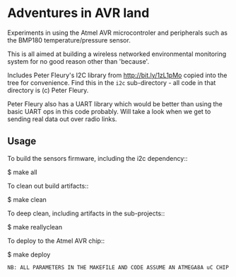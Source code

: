 Adventures in AVR land
======================

Experiments in using the Atmel AVR microcontroler and peripherals such as the
BMP180 temperature/pressure sensor.

This is all aimed at building a wireless networked environmental monitoring system for
no good reason other than 'because'.

Includes Peter Fleury's I2C library from http://bit.ly/1zL1pMo copied into the tree for convenience.
Find this in the ``i2c`` sub-directory - all code in that directory is (c) Peter Fleury.

Peter Fleury also has a UART library which would be better than using the basic UART ops in
this code probably. Will take a look when we get to sending real data out over radio links.

Usage
-----

To build the sensors firmware, including the i2c dependency::

  $ make all

To clean out build artifacts::

  $ make clean

To deep clean, including artifacts in the sub-projects::

  $ make reallyclean

To deploy to the Atmel AVR chip::

  $ make deploy

``NB: ALL PARAMETERS IN THE MAKEFILE AND CODE ASSUME AN ATMEGA8A uC CHIP``
